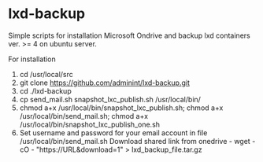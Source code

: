 # lxd-backup

Simple scripts for installation Microsoft Ondrive and backup lxd containers ver. >= 4 on ubuntu server.

For installation
1. cd /usr/local/src
2. git clone https://github.com/adminint/lxd-backup.git
2. cd ./lxd-backup
3. cp send_mail.sh snapshot_lxc_publish.sh /usr/local/bin/
4. chmod a+x /usr/local/bin/snapshot_lxc_publish.sh; chmod a+x /usr/local/bin/send_mail.sh; chmod a+x /usr/local/bin/snapshot_lxc_publish_one.sh
5. Set username and password for your email account in file /usr/local/bin/send_mail.sh
Download shared link from onedrive - wget -cO - "https://URL&download=1" > lxd_backup_file.tar.gz
